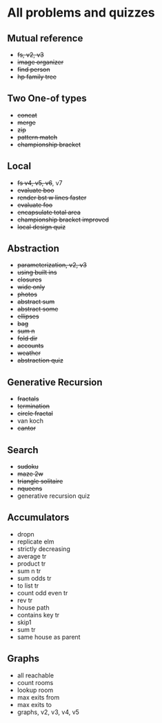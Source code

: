 # All problems and quizzes

## Mutual reference

- ~~fs, v2, v3~~
- ~~image organizer~~
- ~~find person~~
- ~~hp family tree~~

## Two One-of types

- ~~concat~~
- ~~merge~~
- ~~zip~~
- ~~pattern match~~
- ~~championship bracket~~

## Local

- ~~fs v4, v5, v6~~, v7
- ~~evaluate boo~~
- ~~render bst w lines faster~~
- ~~evaluate foo~~
- ~~encapsulate total area~~
- ~~championship bracket improved~~
- ~~local design quiz~~

## Abstraction

- ~~parameterization, v2, v3~~
- ~~using built ins~~
- ~~closures~~
- ~~wide only~~
- ~~photos~~
- ~~abstract sum~~
- ~~abstract some~~
- ~~ellipses~~
- ~~bag~~
- ~~sum n~~
- ~~fold dir~~
- ~~accounts~~
- ~~weather~~
- ~~abstraction quiz~~

## Generative Recursion

- ~~fractals~~
- ~~termination~~
- ~~circle fractal~~
- van koch
- ~~cantor~~

## Search

- ~~sudoku~~
- ~~maze 2w~~
- ~~triangle solitaire~~
- ~~nqueens~~
- generative recursion quiz

## Accumulators

- dropn
- replicate elm
- strictly decreasing
- average tr
- product tr
- sum n tr
- sum odds tr
- to list tr
- count odd even tr
- rev tr
- house path
- contains key tr
- skip1
- sum tr
- same house as parent

## Graphs

- all reachable
- count rooms
- lookup room
- max exits from
- max exits to
- graphs, v2, v3, v4, v5